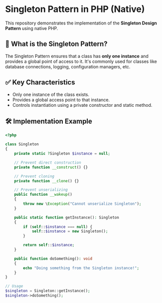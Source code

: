 # Singleton Pattern in PHP (Native)

This repository demonstrates the implementation of the **Singleton Design Pattern** using native PHP.

## 📌 What is the Singleton Pattern?

The Singleton Pattern ensures that a class has **only one instance** and provides a global point of access to it. It's commonly used for classes like database connections, logging, configuration managers, etc.

## ✅ Key Characteristics

- Only one instance of the class exists.
- Provides a global access point to that instance.
- Controls instantiation using a private constructor and static method.

## 🛠️ Implementation Example

```php
<?php

class Singleton
{
    private static ?Singleton $instance = null;

    // Prevent direct construction
    private function __construct() {}

    // Prevent cloning
    private function __clone() {}

    // Prevent unserializing
    public function __wakeup()
    {
        throw new \Exception("Cannot unserialize Singleton");
    }

    public static function getInstance(): Singleton
    {
        if (self::$instance === null) {
            self::$instance = new Singleton();
        }

        return self::$instance;
    }

    public function doSomething(): void
    {
        echo "Doing something from the Singleton instance!";
    }
}

// Usage
$singleton = Singleton::getInstance();
$singleton->doSomething();